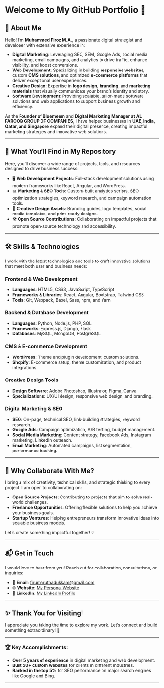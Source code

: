 # Welcome to My GitHub Portfolio 👋

## 🚀 About Me  
Hello! I’m **Muhammed Firoz M.A.**, a passionate digital strategist and developer with extensive experience in:  
- **Digital Marketing**: Leveraging SEO, SEM, Google Ads, social media marketing, email campaigns, and analytics to drive traffic, enhance visibility, and boost conversions.  
- **Web Development**: Specializing in building **responsive websites**, custom **CMS solutions**, and optimized **e-commerce platforms** that deliver exceptional user experiences.  
- **Creative Design**: Expertise in **logo design**, **branding**, and **marketing materials** that visually communicate your brand’s identity and story.  
- **Software Development**: Providing scalable, tailor-made software solutions and web applications to support business growth and efficiency.

As the **Founder of Bluemeem** and **Digital Marketing Manager at AL FAROOQ GROUP OF COMPANIES**, I have helped businesses in **UAE, India, Qatar, and Singapore** expand their digital presence, creating impactful marketing strategies and innovative web solutions.

---

## 🌟 What You’ll Find in My Repository

Here, you’ll discover a wide range of projects, tools, and resources designed to drive business success:

- 🖥️ **Web Development Projects**: Full-stack development solutions using modern frameworks like React, Angular, and WordPress.  
- 📊 **Marketing & SEO Tools**: Custom-built analytics scripts, SEO optimization strategies, keyword research, and campaign automation tools.  
- 🎨 **Creative Design Assets**: Branding guides, logo templates, social media templates, and print-ready designs.  
- 🛠️ **Open Source Contributions**: Collaborating on impactful projects that promote open-source technology and accessibility.

---

## 🛠️ Skills & Technologies

I work with the latest technologies and tools to craft innovative solutions that meet both user and business needs:

### **Frontend & Web Development**
- **Languages**: HTML5, CSS3, JavaScript, TypeScript  
- **Frameworks & Libraries**: React, Angular, Bootstrap, Tailwind CSS  
- **Tools**: Git, Webpack, Babel, Sass, npm, and Yarn

### **Backend & Database Development**
- **Languages**: Python, Node.js, PHP, SQL  
- **Frameworks**: Express.js, Django, Flask  
- **Databases**: MySQL, MongoDB, PostgreSQL

### **CMS & E-commerce Development**
- **WordPress**: Theme and plugin development, custom solutions.  
- **Shopify**: E-commerce setup, theme customization, and product integrations.

### **Creative Design Tools**
- **Design Software**: Adobe Photoshop, Illustrator, Figma, Canva  
- **Specializations**: UX/UI design, responsive web design, and branding.

### **Digital Marketing & SEO**
- **SEO**: On-page, technical SEO, link-building strategies, keyword research.  
- **Google Ads**: Campaign optimization, A/B testing, budget management.  
- **Social Media Marketing**: Content strategy, Facebook Ads, Instagram marketing, LinkedIn outreach.  
- **Email Marketing**: Automated campaigns, list segmentation, performance tracking.

---

## 🚀 Why Collaborate With Me?

I bring a mix of creativity, technical skills, and strategic thinking to every project. I am open to collaborating on:

- **Open Source Projects**: Contributing to projects that aim to solve real-world challenges.  
- **Freelance Opportunities**: Offering flexible solutions to help you achieve your business goals.  
- **Startup Ventures**: Helping entrepreneurs transform innovative ideas into scalable business models.

Let’s create something impactful together! 💡

---

## 📬 Get in Touch

I would love to hear from you! Reach out for collaboration, consultations, or inquiries:

- 📧 **Email**: [firumaruthadukkam@gmail.com](mailto:firumaruthadukkam@gmail.com)  
- 🌐 **Website**: [My Personal Website](https://mohd-firoz.github.io/personal-website)  
- 💼 **LinkedIn**: [My LinkedIn Profile](https://www.linkedin.com/in/mohammed-firoz-m-a-bb885412b/)  

---

## ✨ Thank You for Visiting!

I appreciate you taking the time to explore my work. Let’s connect and build something extraordinary! 🚀

---

### 🏆 Key Accomplishments:
- **Over 5 years of experience** in digital marketing and web development.  
- **Built 50+ custom websites** for clients in different industries.  
- **Ranked in the top 5%** for SEO performance on major search engines like Google and Bing.

---

